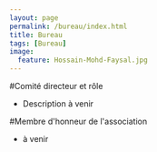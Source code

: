 ```yaml
---
layout: page
permalink: /bureau/index.html
title: Bureau
tags: [Bureau]
image:
  feature: Hossain-Mohd-Faysal.jpg
---
```


#Comité directeur et rôle
* Description à venir

#Membre d'honneur de l'association
* à venir
